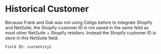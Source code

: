 # Historical Customer

Because Frank and Oak was not using Celigo before to integrate Shopify and NetSuite, the Shopify customer ID is not saved in the same feild as most other NetSuite + Shopify retailers. Instead the Shopify customer ID is store in this NetSuite field:

```Field ID: custentity2```